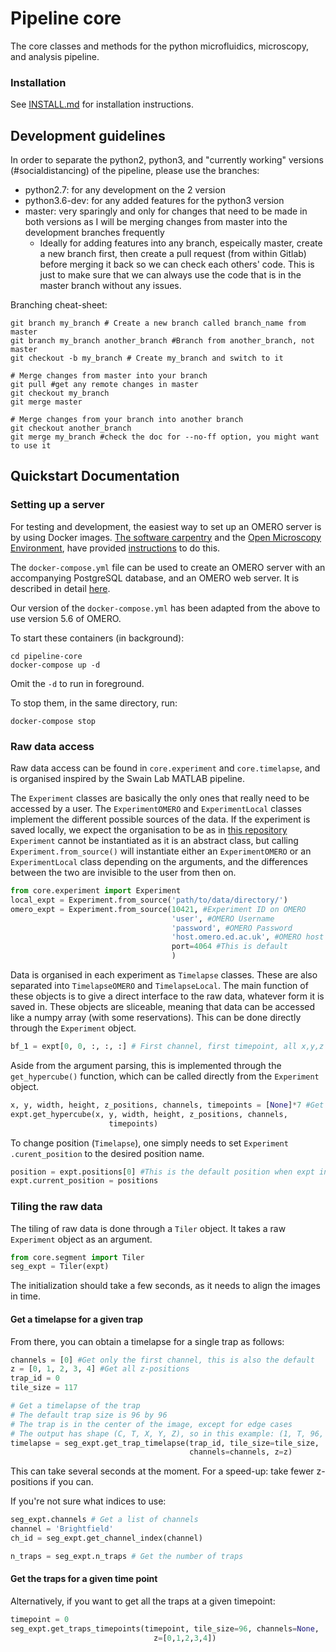 # Pipeline core

The core classes and methods for the python microfluidics, microscopy, and 
analysis pipeline.

### Installation
See [INSTALL.md](./INSTALL.md) for installation instructions.

## Development guidelines
In order to separate the python2, python3, and "currently working" versions 
(\#socialdistancing) of the pipeline, please use the branches:
* python2.7: for any development on the 2 version
* python3.6-dev: for any added features for the python3 version
* master: very sparingly and only for changes that need to be made in both
 versions as I will be merging changes from master into the development
 branches frequently
    * Ideally for adding features into any branch, espeically master, create
     a new branch first, then create a pull request (from within Gitlab) before 
     merging it back so we can check each others' code. This is just to make
     sure that we can always use the code that is in the master branch without
     any issues.
 
Branching cheat-sheet:
```git
git branch my_branch # Create a new branch called branch_name from master
git branch my_branch another_branch #Branch from another_branch, not master
git checkout -b my_branch # Create my_branch and switch to it

# Merge changes from master into your branch
git pull #get any remote changes in master
git checkout my_branch
git merge master

# Merge changes from your branch into another branch
git checkout another_branch
git merge my_branch #check the doc for --no-ff option, you might want to use it
```

## Quickstart Documentation
### Setting up a server
For testing and development, the easiest way to set up an OMERO server is by
using Docker images. 
[The software carpentry](https://software-carpentry.org/) and the [Open
 Microscopy Environment](https://www.openmicroscopy.org), have provided
[instructions](https://ome.github.io/training-docker/) to do this.

The `docker-compose.yml` file can be used to create an OMERO server with an
accompanying PostgreSQL database, and an OMERO web server.
It is described in detail 
[here](https://ome.github.io/training-docker/12-dockercompose/).

Our version of the `docker-compose.yml` has been adapted from the above to
use version 5.6 of OMERO.

To start these containers (in background):
```shell script
cd pipeline-core
docker-compose up -d
```
Omit the `-d` to run in foreground.

To stop them, in the same directory, run:
```shell script
docker-compose stop
```

### Raw data access
Raw data access can be found in `core.experiment` and `core.timelapse`, and 
is organised inspired by the Swain Lab MATLAB pipeline.
 
The `Experiment` classes are basically the only ones that really need to be 
accessed by a user. The `ExperimentOMERO` and `ExperimentLocal` classes 
implement the different possible sources of the data. 
If the experiment is saved locally, we expect the organisation to be as in
[this repository](https://github.com/SynthSys/omero_connect_demo/tree/master/test_data)
`Experiment` cannot be instantiated as it is an abstract class, but calling 
`Experiment.from_source()` will instantiate either an `ExperimentOMERO` or an 
`ExperimentLocal` class depending on the arguments, and the differences between
the two are invisible to the user from then on. 

```python
from core.experiment import Experiment
local_expt = Experiment.from_source('path/to/data/directory/')
omero_expt = Experiment.from_source(10421, #Experiment ID on OMERO
                                    'user', #OMERO Username
                                    'password', #OMERO Password
                                    'host.omero.ed.ac.uk', #OMERO host
                                    port=4064 #This is default
                                    )
```
 
Data is organised in each experiment as `Timelapse` classes. These are also
separated into `TimelapseOMERO` and `TimelapseLocal`.
The main function of these objects is to give a direct interface to the raw
data, whatever form it is saved in. 
These objects are sliceable, meaning that data can be accessed like a numpy
array (with some reservations). This can be done directly through the
 `Experiment` object. 

 ```python
bf_1 = expt[0, 0, :, :, :] # First channel, first timepoint, all x,y,z
```
 
Aside from the argument parsing, this is implemented through the
`get_hypercube()` function, which can be called directly from the `Experiment` 
object.

```python
x, y, width, height, z_positions, channels, timepoints = [None]*7 #Get full pos
expt.get_hypercube(x, y, width, height, z_positions, channels,
                      timepoints)
```
To change position (`Timelapse`), one simply needs to set `Experiment
.curent_position` to the desired position name. 

```python
position = expt.positions[0] #This is the default position when expt initalized
expt.current_position = positions
```

### Tiling the raw data

The tiling of raw data is done through a `Tiler` object. 
It takes a raw `Experiment` object as an argument.

```python
from core.segment import Tiler
seg_expt = Tiler(expt)
```

The initialization should take a few seconds, as it needs to align the images
in time. 

#### Get a timelapse for a given trap
From there, you can obtain a timelapse for a single trap as follows:
```python
channels = [0] #Get only the first channel, this is also the default
z = [0, 1, 2, 3, 4] #Get all z-positions
trap_id = 0
tile_size = 117

# Get a timelapse of the trap
# The default trap size is 96 by 96
# The trap is in the center of the image, except for edge cases
# The output has shape (C, T, X, Y, Z), so in this example: (1, T, 96, 96, 5)
timelapse = seg_expt.get_trap_timelapse(trap_id, tile_size=tile_size, 
                                        channels=channels, z=z)
```

This can take several seconds at the moment.
For a speed-up: take fewer z-positions if you can.

If you're not sure what indices to use:
```python
seg_expt.channels # Get a list of channels
channel = 'Brightfield'
ch_id = seg_expt.get_channel_index(channel)

n_traps = seg_expt.n_traps # Get the number of traps 
```

#### Get the traps for a given time point
Alternatively, if you want to get all the traps at a given timepoint:

```python
timepoint = 0
seg_expt.get_traps_timepoints(timepoint, tile_size=96, channels=None, 
                                z=[0,1,2,3,4])
```



